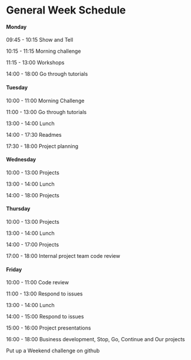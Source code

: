 # General Week Schedule


#### Monday
09:45 - 10:15 Show and Tell

10:15 - 11:15 Morning challenge

11:15 - 13:00 Workshops

14:00 - 18:00 Go through tutorials
#### Tuesday
10:00 - 11:00 Morning Challenge

11:00 - 13:00 Go through tutorials

13:00 - 14:00 Lunch

14:00 - 17:30  Readmes

17:30 - 18:00 Project planning

#### Wednesday

10:00 - 13:00 Projects

13:00 - 14:00 Lunch

14:00 - 18:00 Projects

#### Thursday

10:00 - 13:00 Projects

13:00 - 14:00 Lunch

14:00 - 17:00 Projects

17:00 - 18:00 Internal project team code review


#### Friday

10:00 - 11:00 Code review

11:00 - 13:00 Respond to issues

13:00 - 14:00 Lunch

14:00 - 15:00 Respond to issues

15:00 - 16:00 Project presentations

16:00 - 18:00 Business development, Stop, Go, Continue and Our projects

Put up a Weekend challenge on github
